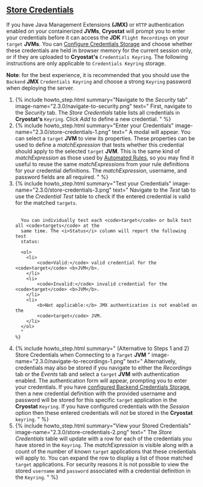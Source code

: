 ## [Store Credentials](#store-credentials)
If you have Java Management Extensions **(JMX)** or `HTTP` authentication enabled on
your containerized **JVMs**, **Cryostat** will prompt you to enter your credentials
before it can access the **JDK** `Flight Recordings` on your `target` **JVMs**. You can
<a href="#configure-credentials-storage">Configure Credentials Storage</a> and
choose whether these credentials are held in browser memory for the current
session only, or if they are uploaded to **Cryostat's** `Credentials Keyring`. The
following instructions are only applicable to `Credentials Keyring` storage.

**Note**: for the best experience, it is recommended that you should use the
`Backend` **JMX** `Credentials Keyring` and choose a strong `Keyring` password when
deploying the server.

<ol>
  <li>
    {% include howto_step.html
      summary="Navigate to the <i>Security</i> tab"
      image-name="2.3.0/navigate-to-security.png"
      text="
        First, navigate to the <i>Security</i> tab. The <i>Store Credentials</i> table
        lists all credentials in <b>Cryostat's</b> <code>Keyring</code>. Click <i>Add</i> to define
        a new credential.
      "
    %}
  </li>
  <li>
    {% include howto_step.html
      summary="Enter your Credentials"
      image-name="2.3.0/store-credentials-1.png"
      text="
          A modal will appear. You can select a <code>target</code> <b>JVM</b> to view its
          properties.
          These properties can be used to define a <i>matchExpression</i> that
          tests whether this credential should apply to the selected <code>target</code> <b>JVM</b>.
          This is the same kind of <i>matchExpression</i> as those used by
          <a href='#create-an-automated-rule'>Automated Rules</a>, so you may
          find it useful to reuse the same <i>matchExpressions</i> from your
          rule definitions for your credential definitions. The
          <i>matchExpression</i>, username, and password fields are all required.
      "
    %}
  </li>
  <li>
    {% include howto_step.html
      summary="Test your Credentials"
      image-name="2.3.0/store-credentials-3.png"
      text="
      Navigate to the <i>Test</i> tab to use the <i>Credential Test</i> table
      to check if the entered credential is valid for the matched <code>targets</code>.
      <br><br>

      You can individually test each <code>target</code> or bulk test all <code>targets</code> at the
      same time. The <i>Status</i> column will report the following test
      status:

      <ol>
        <li>
            <code>Valid:</code> valid credential for the <code>target</code> <b>JVM</b>.
        </li>
        <li>
            <code>Invalid:</code> invalid credential for the <code>target</code> <b>JVM</b>.
        </li>
        <li>
            <b>Not applicable:</b> JMX authentication is not enabled on the
            <code>target</code> JVM.
        </li>
      </ol>
      "
    %}
  </li>
  <li>
    {% include howto_step.html
      summary="
          (Alternative to Steps 1 and 2) Store Credentials when Connecting to a
          <code>Target</code> <b>JVM</b>
          "
      image-name="2.3.0/navigate-to-recordings-1.png"
      text="
        Alternatively, credentials may also be stored if you navigate to either
        the <i>Recordings</i> tab or the <i>Events</i> tab and select a <code>target</code>
        <b>JVM</b> with authentication enabled. The authentication form will appear,
        prompting you to enter your credentials. If you have
        <a href='#configure-credentials-storage'>configured Backend Credentials Storage</a>,
        then a new credential definition with the provided username and
        password will be stored for this specific <code>target</code> application in the
        <b>Cryostat</b> <code>Keyring</code>. If you have configured credentials with the
        <i>Session</i> option then these entered credentials will <i>not</i> be
        stored in the <b>Cryostat</b> <code>keyring</code>.
      "
    %}
  </li>
  <li>
    {% include howto_step.html
      summary="View your Stored Credentials"
      image-name="2.3.0/store-credentials-2.png"
      text="
        The <i>Store Credentials</i> table will update with a row for each of the credentials you have stored in the <code>Keyring</code>. The <i>matchExpression</i> is visible along with a count of the number of known <code>target</code> applications that these credentials will apply to. You can expand the row to display a list of those matched <code>target</code> applications. For security reasons it is not possible to view the stored <code>username</code> and <code>password</code> associated with a credential definition in the <code>Keyring</code>.
      "
    %}
  </li>
</ol>
